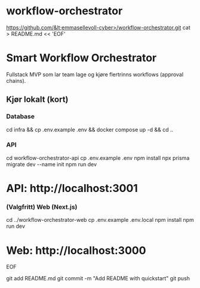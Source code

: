 # workflow-orchestrator
https://github.com/&lt;emmasellevoll-cyber>/workflow-orchestrator.git
cat > README.md << 'EOF'
# Smart Workflow Orchestrator

Fullstack MVP som lar team lage og kjøre flertrinns workflows (approval chains).

## Kjør lokalt (kort)
### Database
cd infra && cp .env.example .env && docker compose up -d && cd ..

### API
cd workflow-orchestrator-api
cp .env.example .env
npm install
npx prisma migrate dev --name init
npm run dev
# API: http://localhost:3001

### (Valgfritt) Web (Next.js)
cd ../workflow-orchestrator-web
cp .env.example .env.local
npm install
npm run dev
# Web: http://localhost:3000
EOF

git add README.md
git commit -m "Add README with quickstart"
git push
